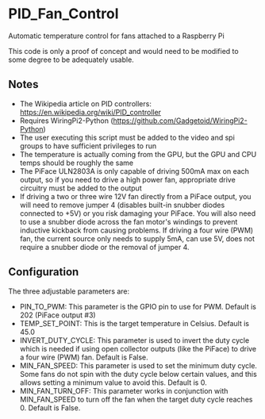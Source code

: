# PID_Fan_Control
Automatic temperature control for fans attached to a Raspberry Pi

This code is only a proof of concept and would need to be modified to some degree to be adequately usable.

## Notes
* The Wikipedia article on PID controllers: https://en.wikipedia.org/wiki/PID_controller
* Requires WiringPi2-Python (https://github.com/Gadgetoid/WiringPi2-Python) 
* The user executing this script must be added to the video and spi groups to have sufficient privileges to run
* The temperature is actually coming from the GPU, but the GPU and CPU temps should be roughly the same
* The PiFace ULN2803A is only capable of driving 500mA max on each output, so if you need to drive a high power fan, appropriate drive circuitry must be added to the output 
* If driving a two or three wire 12V fan directly from a PiFace output, you will need to remove jumper 4 (disables built-in snubber diodes connected to +5V) or you risk damaging your PiFace. You will also need to use a snubber diode across the fan motor's windings to prevent inductive kickback from causing problems. If driving a four wire (PWM) fan, the current source only needs to supply 5mA, can use 5V, does not require a snubber diode or the removal of jumper 4.

## Configuration
The three adjustable parameters are:
* PIN_TO_PWM: This parameter is the GPIO pin to use for PWM. Default is 202 (PiFace output #3)
* TEMP_SET_POINT: This is the target temperature in Celsius. Default is 45.0
* INVERT_DUTY_CYCLE: This parameter is used to invert the duty cycle which is needed if using open collector outputs (like the PiFace) to drive a four wire (PWM) fan. Default is False.
* MIN_FAN_SPEED: This parameter is used to set the minimum duty cycle. Some fans do not spin with the duty cycle below certain values, and this allows setting a minimum value to avoid this. Default is 0.
* MIN_FAN_TURN_OFF: This parameter works in conjunction with MIN_FAN_SPEED to turn off the fan when the target duty cycle reaches 0. Default is False.
